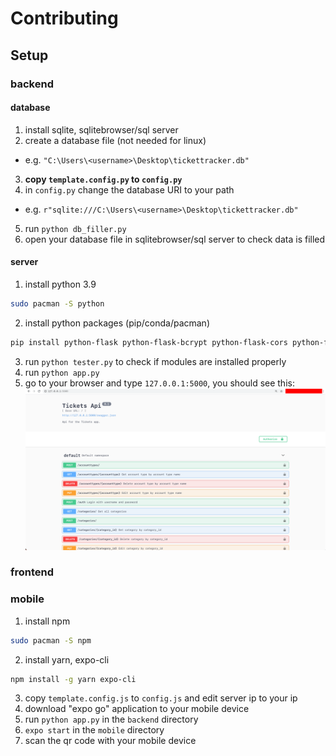 # Contributing

## Setup
### backend
#### database
1. install sqlite, sqlitebrowser/sql server
2. create a database file (not needed for linux)
- e.g. `"C:\Users\<username>\Desktop\tickettracker.db"`
3. **copy `template.config.py` to `config.py`**
4. in `config.py` change the database URI to your path
- e.g. `r"sqlite:///C:\Users\<username>\Desktop\tickettracker.db"`
5. run `python db_filler.py`
6. open your database file in sqlitebrowser/sql server to check data is filled

#### server
1. install python 3.9
```sh
sudo pacman -S python
```
2. install python packages (pip/conda/pacman)
```sh
pip install python-flask python-flask-bcrypt python-flask-cors python-flask-dotenv python-flask-jwt python-flask-jwt-extended python-flask-marshmallow python-flask-migrate python-flask-restx python-flask-sqlalchemy python-marshmallow-sqlalchemy
```
3. run `python tester.py` to check if modules are installed properly
4. run `python app.py`
5. go to your browser and type `127.0.0.1:5000`, you should see this:
![api](./img/api.png)

### frontend

### mobile
1. install npm
```sh
sudo pacman -S npm
```
2. install yarn, expo-cli
```sh
npm install -g yarn expo-cli
```
3. copy `template.config.js` to `config.js` and edit server ip to your ip
4. download "expo go" application to your mobile device
5. run `python app.py` in the `backend` directory
6. `expo start` in the `mobile` directory
7. scan the qr code with your mobile device
